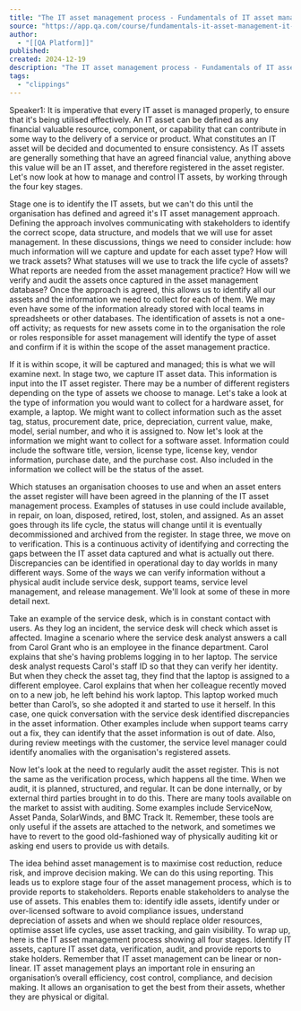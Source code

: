 ```yaml
---
title: "The IT asset management process - Fundamentals of IT asset management | IT | Lesson | QA Platform"
source: "https://app.qa.com/course/fundamentals-it-asset-management-it-1698/it-asset-management-process/?context_id=13246&context_resource=lp"
author:
  - "[[QA Platform]]"
published:
created: 2024-12-19
description: "The IT asset management process - Fundamentals of IT asset management | IT | lesson from QA Platform. Start learning today with our digital training solutions."
tags:
  - "clippings"
---
```

Speaker1: It is imperative that every IT asset is managed properly, to ensure that it's being utilised effectively. An IT asset can be defined as any financial valuable resource, component, or capability that can contribute in some way to the delivery of a service or product. What constitutes an IT asset will be decided and documented to ensure consistency. As IT assets are generally something that have an agreed financial value, anything above this value will be an IT asset, and therefore registered in the asset register. Let's now look at how to manage and control IT assets, by working through the four key stages.  

Stage one is to identify the IT assets, but we can't do this until the organisation has defined and agreed it's IT asset management approach. Defining the approach involves communicating with stakeholders to identify the correct scope, data structure, and models that we will use for asset management. In these discussions, things we need to consider include: how much information will we capture and update for each asset type? How will we track assets? What statuses will we use to track the life cycle of assets? What reports are needed from the asset management practice? How will we verify and audit the assets once captured in the asset management database? Once the approach is agreed, this allows us to identify all our assets and the information we need to collect for each of them. We may even have some of the information already stored with local teams in spreadsheets or other databases. The identification of assets is not a one\-off activity; as requests for new assets come in to the organisation the role or roles responsible for asset management will identify the type of asset and confirm if it is within the scope of the asset management practice.  

If it is within scope, it will be captured and managed; this is what we will examine next. In stage two, we capture IT asset data. This information is input into the IT asset register. There may be a number of different registers depending on the type of assets we choose to manage. Let's take a look at the type of information you would want to collect for a hardware asset, for example, a laptop. We might want to collect information such as the asset tag, status, procurement date, price, depreciation, current value, make, model, serial number, and who it is assigned to. Now let's look at the information we might want to collect for a software asset. Information could include the software title, version, license type, license key, vendor information, purchase date, and the purchase cost. Also included in the information we collect will be the status of the asset.  

Which statuses an organisation chooses to use and when an asset enters the asset register will have been agreed in the planning of the IT asset management process. Examples of statuses in use could include available, in repair, on loan, disposed, retired, lost, stolen, and assigned. As an asset goes through its life cycle, the status will change until it is eventually decommissioned and archived from the register. In stage three, we move on to verification. This is a continuous activity of identifying and correcting the gaps between the IT asset data captured and what is actually out there. Discrepancies can be identified in operational day to day worlds in many different ways. Some of the ways we can verify information without a physical audit include service desk, support teams, service level management, and release management. We'll look at some of these in more detail next.  

Take an example of the service desk, which is in constant contact with users. As they log an incident, the service desk will check which asset is affected. Imagine a scenario where the service desk analyst answers a call from Carol Grant who is an employee in the finance department. Carol explains that she's having problems logging in to her laptop. The service desk analyst requests Carol's staff ID so that they can verify her identity. But when they check the asset tag, they find that the laptop is assigned to a different employee. Carol explains that when her colleague recently moved on to a new job, he left behind his work laptop. This laptop worked much better than Carol’s, so she adopted it and started to use it herself. In this case, one quick conversation with the service desk identified discrepancies in the asset information. Other examples include when support teams carry out a fix, they can identify that the asset information is out of date. Also, during review meetings with the customer, the service level manager could identify anomalies with the organisation's registered assets.  

Now let's look at the need to regularly audit the asset register. This is not the same as the verification process, which happens all the time. When we audit, it is planned, structured, and regular. It can be done internally, or by external third parties brought in to do this. There are many tools available on the market to assist with auditing. Some examples include ServiceNow, Asset Panda, SolarWinds, and BMC Track It. Remember, these tools are only useful if the assets are attached to the network, and sometimes we have to revert to the good old\-fashioned way of physically auditing kit or asking end users to provide us with details.  

The idea behind asset management is to maximise cost reduction, reduce risk, and improve decision making. We can do this using reporting. This leads us to explore stage four of the asset management process, which is to provide reports to stakeholders. Reports enable stakeholders to analyse the use of assets. This enables them to: identify idle assets, identify under or over\-licensed software to avoid compliance issues, understand depreciation of assets and when we should replace older resources, optimise asset life cycles, use asset tracking, and gain visibility. To wrap up, here is the IT asset management process showing all four stages. Identify IT assets, capture IT asset data, verification, audit, and provide reports to stake holders. Remember that IT asset management can be linear or non\-linear. IT asset management plays an important role in ensuring an organisation’s overall efficiency, cost control, compliance, and decision making. It allows an organisation to get the best from their assets, whether they are physical or digital.